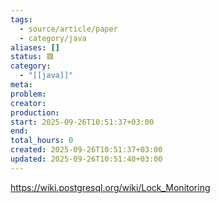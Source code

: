 ```yaml
---
tags:
  - source/article/paper
  - category/java
aliases: []
status: 🟥
category:
  - "[[java]]"
meta: 
problem: 
creator: 
production: 
start: 2025-09-26T10:51:37+03:00
end: 
total_hours: 0
created: 2025-09-26T10:51:37+03:00
updated: 2025-09-26T10:51:40+03:00
---
```


https://wiki.postgresql.org/wiki/Lock_Monitoring
